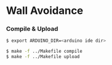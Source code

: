 Wall Avoidance
==============

### Compile & Upload
```sh
$ export ARDUINO_DIR=<arduino ide dir>

$ make -f ../Makefile compile
$ make -f ../Makefile upload
```
